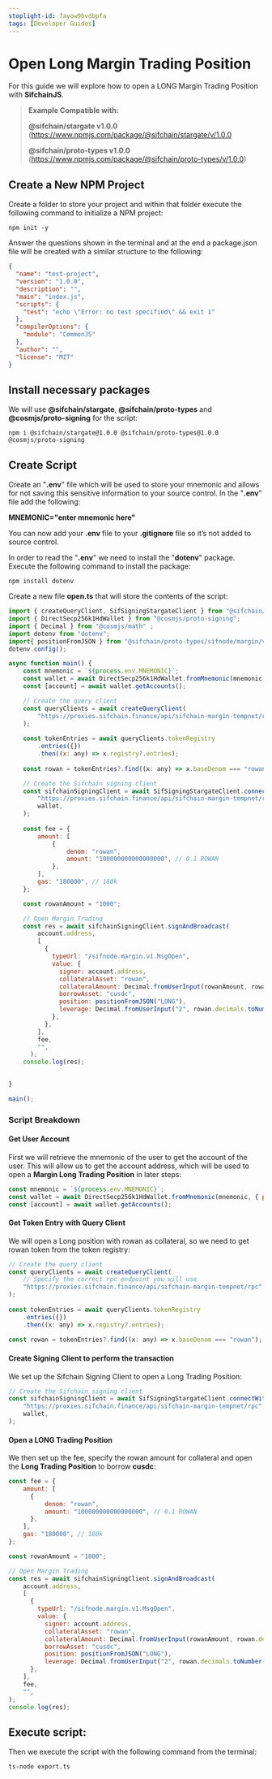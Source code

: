 ```yaml
---
stoplight-id: 7ayow9bvdbpfa
tags: [Developer Guides]
---
```


# Open Long Margin Trading Position

For this guide we will explore how to open a LONG Margin Trading Position with **SifchainJS**.

> **Example Compatible with:** 
>
> **@sifchain/stargate v1.0.0** (https://www.npmjs.com/package/@sifchain/stargate/v/1.0.0
>
> **@sifchain/proto-types v1.0.0** (https://www.npmjs.com/package/@sifchain/proto-types/v/1.0.0)

## Create a New NPM Project
Create a folder to store your project and within that folder execute the following command to initialize a NPM project:

`npm init -y`

Answer the questions shown in the terminal and at the end a package.json file will be created with a similar structure to the following:

```json
{
  "name": "test-project",
  "version": "1.0.0",
  "description": "",
  "main": "index.js",
  "scripts": {
    "test": "echo \"Error: no test specified\" && exit 1"
  },
  "compilerOptions": {
    "module": "CommonJS"
  },
  "author": "",
  "license": "MIT"
}
```

## Install necessary packages
We will use **@sifchain/stargate**, **@sifchain/proto-types** and **@cosmjs/proto-signing** for the script:

`npm i @sifchain/stargate@1.0.0 @sifchain/proto-types@1.0.0 @cosmjs/proto-signing`

## Create Script
Create an "**.env**" file which will be used to store your mnemonic and allows for not saving this sensitive information to your source control. In the "**.env**" file add the following:

**MNEMONIC="enter mnemonic here"**


You can now add your **.env** file to your **.gitignore** file so it’s not added to source control.

In order to read the "**.env**" we need to install the "**dotenv**" package. Execute the following command to install the package:

`npm install dotenv`

Create a new file **open.ts** that will store the contents of the script:

```js
import { createQueryClient, SifSigningStargateClient } from "@sifchain/stargate";
import { DirectSecp256k1HdWallet } from "@cosmjs/proto-signing";
import { Decimal } from "@cosmjs/math" ;
import dotenv from "dotenv";
import{ positionFromJSON } from "@sifchain/proto-types/sifnode/margin/v1/types";
dotenv.config();

async function main() {
    const mnemonic = `${process.env.MNEMONIC}`;
    const wallet = await DirectSecp256k1HdWallet.fromMnemonic(mnemonic, { prefix: "sif" });
    const [account] = await wallet.getAccounts();

    // Create the query client
    const queryClients = await createQueryClient(
        "https://proxies.sifchain.finance/api/sifchain-margin-tempnet/rpc",
    );
  
    const tokenEntries = await queryClients.tokenRegistry
        .entries({})
        .then((x: any) => x.registry?.entries);
  
    const rowan = tokenEntries?.find((x: any) => x.baseDenom === "rowan");

    // Create the Sifchain signing client
    const sifchainSigningClient = await SifSigningStargateClient.connectWithSigner(
        "https://proxies.sifchain.finance/api/sifchain-margin-tempnet/rpc",
        wallet,
    );
    
    const fee = {
        amount: [
            {
                denom: "rowan",
                amount: "100000000000000000", // 0.1 ROWAN
            },
        ],
        gas: "180000", // 180k
    };

    const rowanAmount = "1000";

    // Open Margin Trading
    const res = await sifchainSigningClient.signAndBroadcast(
        account.address,
        [
          {
            typeUrl: "/sifnode.margin.v1.MsgOpen",
            value: {
              signer: account.address,
              collateralAsset: "rowan",
              collateralAmount: Decimal.fromUserInput(rowanAmount, rowan.decimals.toNumber()).atomics,
              borrowAsset: "cusdc",
              position: positionFromJSON("LONG"),
              leverage: Decimal.fromUserInput("2", rowan.decimals.toNumber()).atomics
            },
          },
        ],
        fee,
        "",
      );
    console.log(res);

    
}

main();
```

### Script Breakdown

#### Get User Account
First we will retrieve the mnemonic of the user to get the account of the user. This will allow us to get the account address, which will be used to open a **Margin Long Trading Position** in later steps:

```js
const mnemonic = `${process.env.MNEMONIC}`;
const wallet = await DirectSecp256k1HdWallet.fromMnemonic(mnemonic, { prefix: "sif" });
const [account] = await wallet.getAccounts();
```

#### Get Token Entry with Query Client
We will open a Long position with rowan as collateral, so we need to get rowan token from the token registry:

```js
// Create the query client
const queryClients = await createQueryClient(
    // Specify the correct rpc endpoint you will use
    "https://proxies.sifchain.finance/api/sifchain-margin-tempnet/rpc",
);
  
const tokenEntries = await queryClients.tokenRegistry
    .entries({})
    .then((x: any) => x.registry?.entries);
  
const rowan = tokenEntries?.find((x: any) => x.baseDenom === "rowan");
```

#### Create Signing Client to perform the transaction
We set up the Sifchain Signing Client to open a Long Trading Position:

```js
// Create the Sifchain signing client
const sifchainSigningClient = await SifSigningStargateClient.connectWithSigner(
    "https://proxies.sifchain.finance/api/sifchain-margin-tempnet/rpc",
    wallet,
);
```

#### Open a LONG Trading Position
We then set up the fee, specify the rowan amount for collateral and open the **Long Trading Position** to borrow **cusdc**:
```js
const fee = {
    amount: [
      {
          denom: "rowan",
          amount: "100000000000000000", // 0.1 ROWAN
      },
    ],
    gas: "180000", // 180k
};

const rowanAmount = "1000";

// Open Margin Trading
const res = await sifchainSigningClient.signAndBroadcast(
    account.address,
    [
      {
        typeUrl: "/sifnode.margin.v1.MsgOpen",
        value: {
          signer: account.address,
          collateralAsset: "rowan",
          collateralAmount: Decimal.fromUserInput(rowanAmount, rowan.decimals.toNumber()).atomics,
          borrowAsset: "cusdc",
          position: positionFromJSON("LONG"),
          leverage: Decimal.fromUserInput("2", rowan.decimals.toNumber()).atomics},
      },
    ],
    fee,
    "",
);
console.log(res);
```

## Execute script:
Then we execute the script with the following command from the terminal:

`ts-node export.ts`



